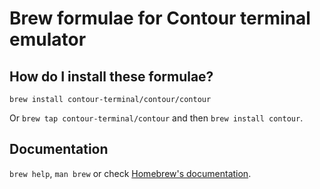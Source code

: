 # Brew formulae for Contour terminal emulator

## How do I install these formulae?

`brew install contour-terminal/contour/contour`

Or `brew tap contour-terminal/contour` and then `brew install contour`.

## Documentation

`brew help`, `man brew` or check [Homebrew's documentation](https://docs.brew.sh).
